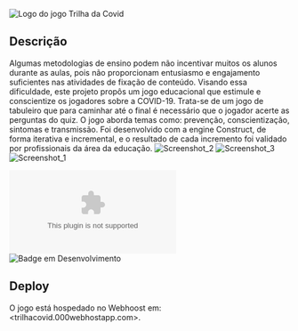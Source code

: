 ![Logo do jogo Trilha da Covid](https://user-images.githubusercontent.com/79146258/157324684-ece93cba-ba46-4328-ae37-c4773557a1a0.png)

## Descrição 
Algumas metodologias de ensino podem não incentivar muitos os alunos durante as aulas, pois não proporcionam entusiasmo e engajamento suficientes nas atividades de fixação de conteúdo. Visando essa dificuldade, este projeto propôs um jogo educacional que estimule e conscientize os jogadores sobre a COVID-19.
Trata-se de um jogo de tabuleiro que para caminhar até o final é necessário que o jogador acerte as perguntas do quiz. O jogo aborda temas como: prevenção, conscientização, sintomas e transmissão. Foi desenvolvido com a engine Construct, de forma iterativa e incremental, e o resultado de cada incremento foi validado por profissionais da área da educação.
![Screenshot_2](https://user-images.githubusercontent.com/79146258/157331181-b5cb37c8-1e09-4fd3-83e4-8202ad30eba1.png)
![Screenshot_3](https://user-images.githubusercontent.com/79146258/157331185-27cc26d0-c6d8-44de-b913-4cbb1355aba0.png)
![Screenshot_1](https://user-images.githubusercontent.com/79146258/157331187-d8a93676-f71c-455d-af8d-63f57fdfb155.png)

![Badge website on](https://img.shields.io/website-up-down-green-red/http/trilhacovid.000webhostapp.com)
![Badge em Desenvolvimento](http://img.shields.io/static/v1?label=STATUS&message=EM%20DESENVOLVIMENTO&color=GREEN&style=for-the-badge)

## Deploy
O jogo está hospedado no Webhoost em: <trilhacovid.000webhostapp.com>.
